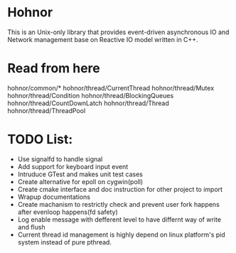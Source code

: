 # Hohnor
This is an Unix-only library that provides event-driven asynchronous IO and Network management base on Reactive IO model written in C++.

# Read from here
hohnor/common/*
hohnor/thread/CurrentThread
hohnor/thread/Mutex
hohnor/thread/Condition
hohnor/thread/BlockingQueues
hohnor/thread/CountDownLatch
hohnor/thread/Thread
hohnor/thread/ThreadPool

# TODO List:
* Use signalfd to handle signal
* Add support for keyboard input event
* Intruduce GTest and makes unit test cases
* Create alternative for epoll on cygwin(poll)
* Create cmake interface and doc instruction for other project to import
* Wrapup documentations
* Create machanism to restrictly check and prevent user fork happens after evenloop happens(fd safety)
* Log enable message with defferent level to have differnt way of write and flush
* Current thread id management is highly depend on linux platform's pid system instead of pure pthread.